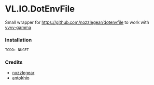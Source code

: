 # VL.IO.DotEnvFile

Small wrapper for https://github.com/nozzlegear/dotenvfile to work with [vvvv-gamma](https://vvvv.org)

### Installation

```sh
TODO: NUGET
```

### Credits

- [nozzlegear](https://github.com/nozzlegear)
- [antokhio](https://github.com/antokhio)